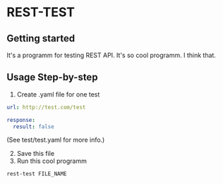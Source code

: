 # REST-TEST

## Getting started

It's a programm for testing REST API. It's so cool programm. I think that.


## Usage Step-by-step

1. Create .yaml file for one test
```yaml
url: http://test.com/test

response:
  result: false
```
(See test/test.yaml for more info.)

2. Save this file
3. Run this cool programm
```shell
rest-test FILE_NAME
```
